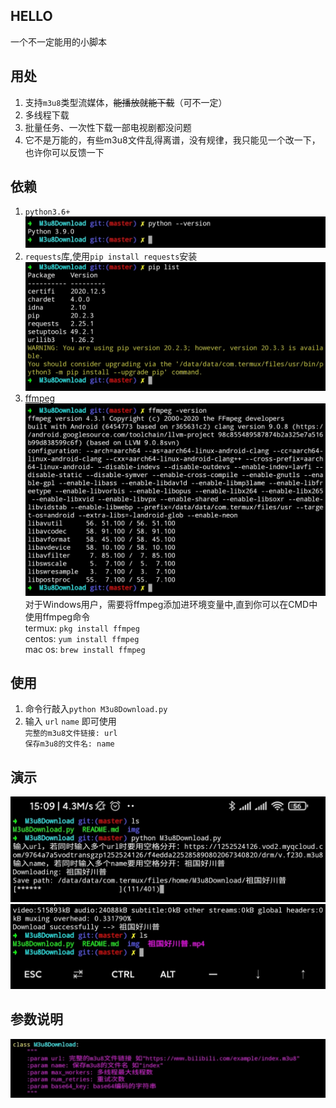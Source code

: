 ## HELLO 

一个不一定能用的小脚本


## 用处

1. 支持`m3u8`类型流媒体，~~能播放就能下载~~（可不一定）
2. 多线程下载
3. 批量任务、一次性下载一部电视剧都没问题  
4. 它不是万能的，有些m3u8文件乱得离谱，没有规律，我只能见一个改一下，也许你可以反馈一下

## 依赖

1. `python3.6+` ![img](img/1610781483234.jpg) 
2. `requests`库,使用`pip install requests`安装![img](img/1610781483232.jpg)  
3. [ffmpeg](http://www.ffmpeg.org)![img](img/1610781483229.jpg)
   对于Windows用户，需要将ffmpeg添加进环境变量中,直到你可以在CMD中使用ffmpeg命令   
    termux: `pkg install ffmpeg`  
    centos: `yum install ffmpeg`  
    mac os: `brew install ffmpeg`  
   

## 使用

1. 命令行敲入`python M3u8Download.py`
2. 输入 `url` `name` 即可使用  
   `完整的m3u8文件链接: url`  
   `保存m3u8的文件名: name`
   

## 演示

![img](img/1610781483225.jpg)
![img](img/1610781483227.jpg)


## 参数说明

![img](img/1610781483220.jpg)
